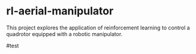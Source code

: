# rl-aerial-manipulator
This project explores the application of reinforcement learning to control a quadrotor equipped with a robotic manipulator.

#test
